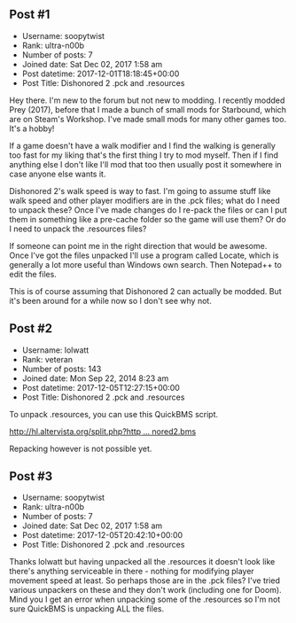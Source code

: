 ## Post #1
- Username: soopytwist
- Rank: ultra-n00b
- Number of posts: 7
- Joined date: Sat Dec 02, 2017 1:58 am
- Post datetime: 2017-12-01T18:18:45+00:00
- Post Title: Dishonored 2 .pck and .resources

Hey there. I'm new to the forum but not new to modding. I recently modded Prey (2017), before that I made a bunch of small mods for Starbound, which are on Steam's Workshop. I've made small mods for many other games too. It's a hobby!

If a game doesn't have a walk modifier and I find the walking is generally too fast for my liking that's the first thing I try to mod myself. Then if I find anything else I don't like I'll mod that too then usually post it somewhere in case anyone else wants it.

Dishonored 2's walk speed is way to fast. I'm going to assume stuff like walk speed and other player modifiers are in the .pck files; what do I need to unpack these? Once I've made changes do I re-pack the files or can I put them in something like a pre-cache folder so the game will use them? Or do I need to unpack the .resources files?

If someone can point me in the right direction that would be awesome. Once I've got the files unpacked I'll use a program called Locate, which is generally a lot more useful than Windows own search. Then Notepad++ to edit the files.

This is of course assuming that Dishonored 2 can actually be modded. But it's been around for a while now so I don't see why not.
## Post #2
- Username: lolwatt
- Rank: veteran
- Number of posts: 143
- Joined date: Mon Sep 22, 2014 8:23 am
- Post datetime: 2017-12-05T12:27:15+00:00
- Post Title: Dishonored 2 .pck and .resources

To unpack .resources, you can use this QuickBMS script.

[http://hl.altervista.org/split.php?http ... nored2.bms](http://hl.altervista.org/split.php?http://aluigi.altervista.org/bms/dishonored2.bms)

Repacking however is not possible yet.
## Post #3
- Username: soopytwist
- Rank: ultra-n00b
- Number of posts: 7
- Joined date: Sat Dec 02, 2017 1:58 am
- Post datetime: 2017-12-05T20:42:10+00:00
- Post Title: Dishonored 2 .pck and .resources

Thanks lolwatt but having unpacked all the .resources it doesn't look like there's anything serviceable in there - nothing for modifying player movement speed at least. So perhaps those are in the .pck files? I've tried various unpackers on these and they don't work (including one for Doom). Mind you I get an error when unpacking some of the .resources so I'm not sure QuickBMS is unpacking ALL the files.
